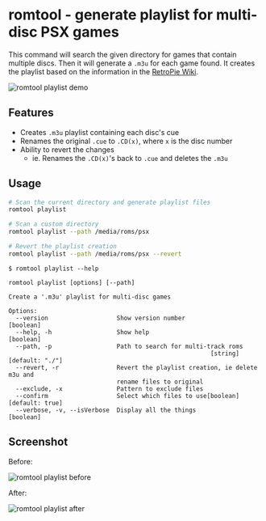 # romtool - generate playlist for multi-disc PSX games

This command will search the given directory for games that contain multiple discs. Then it will generate a `.m3u` for each game found. It creates the playlist based on the information in the [RetroPie Wiki](https://github.com/retropie/retropie-setup/wiki/Playstation-1#m3u-playlist-for-multi-disc-games).

![romtool playlist demo][demo]

[demo]: https://github.com/jordond/romtool/raw/master/assets/demo-playlist.gif "Playlist Demo"

## Features

* Creates `.m3u` playlist containing each disc's cue
* Renames the original `.cue` to `.CD(x)`, where `x` is the disc number
* Ability to revert the changes
  * ie. Renames the `.CD(x)`'s back to `.cue` and deletes the `.m3u`

## Usage

```bash
# Scan the current directory and generate playlist files
romtool playlist

# Scan a custom directory
romtool playlist --path /media/roms/psx

# Revert the playlist creation
romtool playlist --path /media/roms/psx --revert
```

```
$ romtool playlist --help

romtool playlist [options] [--path]

Create a '.m3u' playlist for multi-disc games

Options:
  --version                   Show version number                      [boolean]
  --help, -h                  Show help                                [boolean]
  --path, -p                  Path to search for multi-track roms
                                                        [string] [default: "./"]
  --revert, -r                Revert the playlist creation, ie delete m3u and
                              rename files to original
  --exclude, -x               Pattern to exclude files
  --confirm                   Select which files to use[boolean] [default: true]
  --verbose, -v, --isVerbose  Display all the things                   [boolean]
```

## Screenshot

Before:

![romtool playlist before][playlist-before]

[playlist-before]: https://github.com/jordond/romtool/raw/master/assets/screen-merge-after.png "Playlist"

After:

![romtool playlist after][playlist-after]

[playlist-after]: https://github.com/jordond/romtool/raw/master/assets/screen-playlist.png "Playlist"

